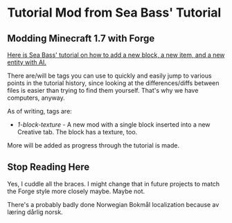 # Tutorial Mod from Sea Bass' Tutorial
## Modding Minecraft 1.7 with Forge

[Here is Sea Bass' tutorial on how to add a new block, a new item, and a new entity with AI.](http://www.minecraftforum.net/topic/2389683-172-forge-add-new-block-item-entity-ai-creative-tab-language-localization-block-textures-side-textures/)

There are/will be tags you can use to quickly and easily jump to various points in the tutorial history, since looking at the differences/diffs between files is easier than trying to find them yourself.  That's why we have computers, anyway.

As of writing, tags are:
* *1-block-texture* - A new mod with a single block inserted into a new Creative tab.  The block has a texture, too.

More will be added as progress through the tutorial is made.

## Stop Reading Here

Yes, I cuddle all the braces.  I might change that in future projects to match the Forge style more closely maybe.  Maybe not.

There's a probably badly done Norwegian Bokmål localization because av læring dårlig norsk.


